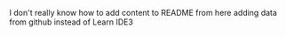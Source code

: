 I don't really know how to add content to README from here
adding data from github instead of Learn IDE3
